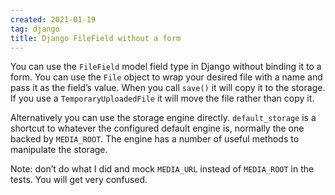 ```yaml
---
created: 2021-01-19
tag: django
title: Django FileField without a form
---
```

You can use the `FileField` model field type in Django without binding it to a form.
You can use the `File` object to wrap your desired file with a name and pass it as the
field’s value. When you call `save()` it will copy it to the storage. If you use a
`TemporaryUploadedFile` it will move the file rather than copy it.

Alternatively you can use the storage engine directly. `default_storage` is a shortcut
to whatever the configured default engine is, normally the one backed by `MEDIA_ROOT`.
The engine has a number of useful methods to manipulate the storage.

Note: don’t do what I did and mock `MEDIA_URL` instead of `MEDIA_ROOT` in the tests.
You will get very confused.

